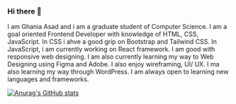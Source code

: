 ### Hi there 👋

I am Ghania Asad and i am a graduate student of Computer Science. I am a goal oriented Frontend Developer with knowledge of HTML, CSS, JavaScript. In CSS i ahve a good grip on Bootstrap and Tailwind CSS. In JavaScript, i am currently working on React framework. I am good with responsive web designing. I am also currently learning my way to Web Designing using Figma and Adobe. I also enjoy wireframing, UI/ UX. I ma also learning my way through WordPress. I am always open to learning new languages and frameworks. 

[![Anurag's GitHub stats](https://github-readme-stats.vercel.app/api?username=ghan1a)](https://github.com/anuraghazra/github-readme-stats)
